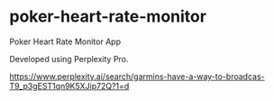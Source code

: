 # poker-heart-rate-monitor
Poker Heart Rate Monitor App 

Developed using Perplexity Pro. 

https://www.perplexity.ai/search/garmins-have-a-way-to-broadcas-T9_p3gEST1qn9K5XJip72Q?1=d
